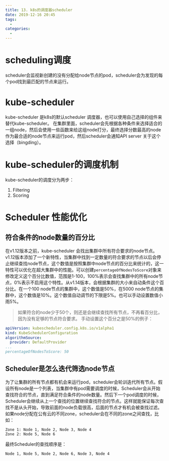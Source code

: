```yaml
---
title: 13. k8s的调度器scheduler
date: 2019-12-16 20:45
tags: 
  - 
categories: 
  - 
---
```

# scheduling调度
scheduler会监视新创建的没有分配给node节点的pod，scheduler会为发现的每个pod找到最匹配的节点来运行。
# kube-scheduler
kube-scheduler 是k8s的默认scheduler 调度器，也可以使用自己选择的组件来替代kube-scheduler。
在集群里面，scheduler会先根据各种条件来选择适合的一组node，然后会使用一些函数来给这组node打分，最终选择分数最高的node作为最合适的node节点来运行pod，然后scheduler会通知API server 关于这个选择（bingding）。
# kube-scheduler的调度机制
kube-scheduler的调度分为两步：
1. Filtering
2. Scoring
# Scheduler 性能优化
## 符合条件的node数量的百分比
在v1.12版本之前，kube-scheduler 会找出集群中所有符合要求的node节点。v1.12版本添加了一个新特性，当集群中找到一定数量的符合要求的节点以后会停止继续查找node节点，这个数值是按照集群中node节点的百分比来统计的，这一特性可以优化在超大集群中的性能。可以创建`percentageOfNodesToScore`对象来修改定义这个百分比数值，范围是1-100，100%表示会查找集群中的所有node节点，0%表示不启用这个特性。从v1.14版本，会根据集群的大小来自动条件这个百分比。在一个100 node节点的集群中，这个数值是50%，在5000 node节点的集群中，这个数值是10%。这个数值自动调节的下限是5%。也可以手动设置数值小雨5%。
> 如果符合的node少于50个，则还是会继续查找所有节点，不再看百分比，因为没有足够的节点符合要求。
手动设置这个百分之是50%的例子：
```yaml
apiVersion: kubescheduler.config.k8s.io/v1alpha1
kind: KubeSchedulerConfiguration
algorithmSource:
  provider: DefaultProvider
...
percentageOfNodesToScore: 50
```
## Scheduler是怎么迭代筛选node节点
为了让集群的所有节点都有机会来运行pod，scheduler会轮训迭代所有节点。假设所有node是一个列表，当集群中有pod需要调度的时候，Scheduler会从开始查找符合的节点，直到满足符合条件的node数量。然后下一个pod调度的时候，Scheduler会继续从上一个查找的位置继续查找符合的节点。这样就能保证每次查找不是从头开始，导致前面的node负载很高，后面的节点才有机会被查找过滤。
如果node分配在公有云的不同zone，scheduler会在不同的zone之间查找，比如：
```
Zone 1: Node 1, Node 2, Node 3, Node 4
Zone 2: Node 5, Node 6
```
最终Scheduler的查找顺序是：
```
Node 1, Node 5, Node 2, Node 6, Node 3, Node 4
```